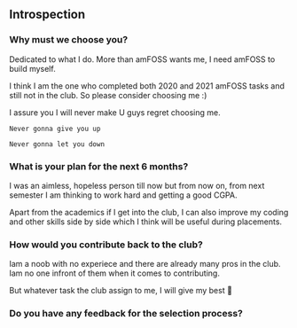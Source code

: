 ## Introspection
### Why must we choose you?
Dedicated to what I do. More than amFOSS wants me, I need amFOSS to build myself.  

I think I am the one who completed both 2020 and 2021 amFOSS tasks and still not in the club. So please consider choosing me :) 

I assure you I will never make U guys regret choosing me.

`Never gonna give you up`

`Never gonna let you down`

### What is your plan for the next 6 months?
I was an aimless, hopeless person till now but from now on, from next semester I am thinking to work hard and getting a good CGPA.

Apart from the academics if I get into the club, I can also improve my coding and other skills side by side which I think will be useful during placements.

### How would you contribute back to the club?
Iam a noob with no experiece and there are already many pros in the club. Iam no one infront of them when it comes to contributing. 

But whatever task the club assign to me, I will give my best 💯

### Do you have any feedback for the selection process?
